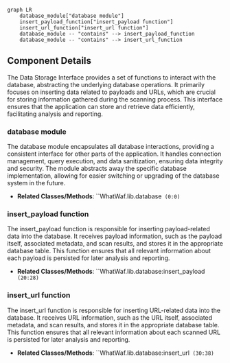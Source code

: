 ```mermaid
graph LR
    database_module["database module"]
    insert_payload_function["insert_payload function"]
    insert_url_function["insert_url function"]
    database_module -- "contains" --> insert_payload_function
    database_module -- "contains" --> insert_url_function
```

## Component Details

The Data Storage Interface provides a set of functions to interact with the database, abstracting the underlying database operations. It primarily focuses on inserting data related to payloads and URLs, which are crucial for storing information gathered during the scanning process. This interface ensures that the application can store and retrieve data efficiently, facilitating analysis and reporting.

### database module
The database module encapsulates all database interactions, providing a consistent interface for other parts of the application. It handles connection management, query execution, and data sanitization, ensuring data integrity and security. The module abstracts away the specific database implementation, allowing for easier switching or upgrading of the database system in the future.
- **Related Classes/Methods**: ``WhatWaf.lib.database` (0:0)`

### insert_payload function
The insert_payload function is responsible for inserting payload-related data into the database. It receives payload information, such as the payload itself, associated metadata, and scan results, and stores it in the appropriate database table. This function ensures that all relevant information about each payload is persisted for later analysis and reporting.
- **Related Classes/Methods**: ``WhatWaf.lib.database:insert_payload` (20:28)`

### insert_url function
The insert_url function is responsible for inserting URL-related data into the database. It receives URL information, such as the URL itself, associated metadata, and scan results, and stores it in the appropriate database table. This function ensures that all relevant information about each scanned URL is persisted for later analysis and reporting.
- **Related Classes/Methods**: ``WhatWaf.lib.database:insert_url` (30:38)`